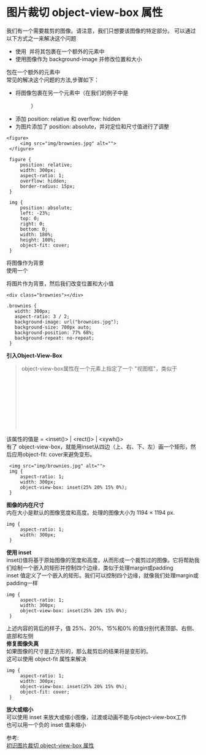 # 图片裁切 object-view-box 属性
我们有一个需要裁剪的图像。请注意，我们只想要该图像的特定部分。
可以通过以下方式之一来解决这个问题  
- 使用 <img> 并将其包裹在一个额外的元素中
- 使用图像作为 background-image 并修改位置和大小

包在一个额外的元素中  
常见的解决这个问题的方法,步骤如下：  
- 将图像包裹在另一个元素中（在我们的例子中是 <figure>）
- 添加 position: relative 和 overflow: hidden
- 为图片添加了 position: absolute，并对定位和尺寸值进行了调整

``` 
<figure>
     <img src="img/brownies.jpg" alt="">
 </figure>
 
 figure {
     position: relative;
     width: 300px;
     aspect-ratio: 1;
     overflow: hidden;
     border-radius: 15px;
 }

 img {
     position: absolute;
     left: -23%;
     top: 0;
     right: 0;
     bottom: 0;
     width: 180%;
     height: 100%;
     object-fit: cover;
 }
```
将图像作为背景  
使用一个 <div> 将图片作为背景，然后我们改变位置和大小值  
``` 
<div class="brownies"></div>

.brownies {
   width: 300px;
   aspect-ratio: 3 / 2;
   background-image: url("brownies.jpg");
   background-size: 700px auto;
   background-position: 77% 68%;
   background-repeat: no-repeat;
 }
```
**引入Object-View-Box**  
> object-view-box属性在一个元素上指定了一个 "视图框"，类似于<svg viewBox>属性，在元素的内容上进行缩放或平移

该属性的值是 <basic-shape-rect> = <inset()> | <rect()> | <xywh()>  
有了 object-view-box，就能用inset从四边（上、右、下、左）画一个矩形，然后应用object-fit: cover来避免变形。  
``` 
 <img src="img/brownies.jpg" alt="">
 img {
     aspect-ratio: 1;
     width: 300px;
     object-view-box: inset(25% 20% 15% 0%);
 }
```
**图像的内在尺寸**  
内在大小是默认的图像宽度和高度。处理的图像大小为 1194 × 1194 px.  
``` 
img {
     aspect-ratio: 1;
     width: 300px;
 }
```
**使用 inset**  
inset()值将基于原始图像的宽度和高度，从而形成一个裁剪过的图像。它将帮助我们绘制一个嵌入的矩形并控制四个边缘，类似于处理margin或padding  
inset 值定义了一个嵌入的矩形。我们可以控制四个边缘，就像我们处理margin或padding一样  
``` 
img {
     aspect-ratio: 1;
     width: 300px;
     object-view-box: inset(25% 20% 15% 0%);
 }
```
上述内容的背后的样子，值 25%、20%、15%和0% 的值分别代表顶部、右侧、底部和左侧  
**修复图像失真**  
如果图像的尺寸是正方形的，那么裁剪后的结果将是变形的。  
这可以使用 object-fit 属性来解决
``` 
img {
     aspect-ratio: 1;
     width: 300px;
     object-view-box: inset(25% 20% 15% 0%);
     object-fit: cover;
 }
```
**放大或缩小**  
可以使用 inset 来放大或缩小图像，过渡或动画不能与object-view-box工作  
也可以用一个负的 inset 值来缩小

参考:  
[初识图片裁切 object-view-box 属性](https://mp.weixin.qq.com/s/YNEMmPyO2rKNR2euLgxF3g)
